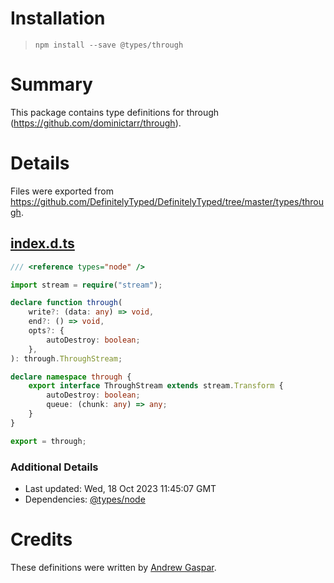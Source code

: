 # Installation
> `npm install --save @types/through`

# Summary
This package contains type definitions for through (https://github.com/dominictarr/through).

# Details
Files were exported from https://github.com/DefinitelyTyped/DefinitelyTyped/tree/master/types/through.
## [index.d.ts](https://github.com/DefinitelyTyped/DefinitelyTyped/tree/master/types/through/index.d.ts)
````ts
/// <reference types="node" />

import stream = require("stream");

declare function through(
    write?: (data: any) => void,
    end?: () => void,
    opts?: {
        autoDestroy: boolean;
    },
): through.ThroughStream;

declare namespace through {
    export interface ThroughStream extends stream.Transform {
        autoDestroy: boolean;
        queue: (chunk: any) => any;
    }
}

export = through;

````

### Additional Details
 * Last updated: Wed, 18 Oct 2023 11:45:07 GMT
 * Dependencies: [@types/node](https://npmjs.com/package/@types/node)

# Credits
These definitions were written by [Andrew Gaspar](https://github.com/AndrewGaspar).
